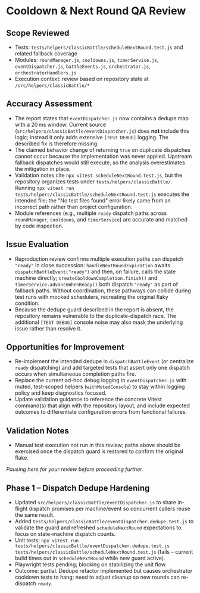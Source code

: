 # Cooldown & Next Round QA Review

## Scope Reviewed
- Tests: `tests/helpers/classicBattle/scheduleNextRound.test.js` and related fallback coverage
- Modules: `roundManager.js`, `cooldowns.js`, `timerService.js`, `eventDispatcher.js`, `battleEvents.js`, `orchestrator.js`, `orchestratorHandlers.js`
- Execution context: review based on repository state at `/src/helpers/classicBattle/*`

## Accuracy Assessment
- The report states that `eventDispatcher.js` now contains a dedupe map with a 20 ms window. Current source (`src/helpers/classicBattle/eventDispatcher.js`) does **not** include this logic; instead it only adds extensive `[TEST DEBUG]` logging. The described fix is therefore missing.
- The claimed behavior change of returning `true` on duplicate dispatches cannot occur because the implementation was never applied. Upstream fallback dispatches would still execute, so the analysis overestimates the mitigation in place.
- Validation notes cite `npx vitest scheduleNextRound.test.js`, but the repository organizes tests under `tests/helpers/classicBattle/`. Running `npx vitest run tests/helpers/classicBattle/scheduleNextRound.test.js` executes the intended file; the "No test files found" error likely came from an incorrect path rather than project configuration.
- Module references (e.g., multiple `ready` dispatch paths across `roundManager`, `cooldowns`, and `timerService`) are accurate and matched by code inspection.

## Issue Evaluation
- Reproduction review confirms multiple execution paths can dispatch `"ready"` in close succession: `handleNextRoundExpiration` awaits `dispatchBattleEvent("ready")` and then, on failure, calls the state machine directly; `createCooldownCompletion.finish()` and `timerService.advanceWhenReady()` both dispatch `"ready"` as part of fallback paths. Without coordination, these pathways can collide during test runs with mocked schedulers, recreating the original flaky condition.
- Because the dedupe guard described in the report is absent, the repository remains vulnerable to the duplicate-dispatch race. The additional `[TEST DEBUG]` console noise may also mask the underlying issue rather than resolve it.

## Opportunities for Improvement
- Re-implement the intended dedupe in `dispatchBattleEvent` (or centralize `ready` dispatching) and add targeted tests that assert only one dispatch occurs when simultaneous completion paths fire.
- Replace the current ad-hoc debug logging in `eventDispatcher.js` with muted, test-scoped helpers (`withMutedConsole`) to stay within logging policy and keep diagnostics focused.
- Update validation guidance to reference the concrete Vitest command(s) that align with the repository layout, and include expected outcomes to differentiate configuration errors from functional failures.

## Validation Notes
- Manual test execution not run in this review; paths above should be exercised once the dispatch guard is restored to confirm the original flake.

_Pausing here for your review before proceeding further._

## Phase 1 – Dispatch Dedupe Hardening
- Updated `src/helpers/classicBattle/eventDispatcher.js` to share in-flight dispatch promises per machine/event so concurrent callers reuse the same result.
- Added `tests/helpers/classicBattle/eventDispatcher.dedupe.test.js` to validate the guard and refreshed `scheduleNextRound` expectations to focus on state-machine dispatch counts.
- Unit tests: `npx vitest run tests/helpers/classicBattle/eventDispatcher.dedupe.test.js tests/helpers/classicBattle/scheduleNextRound.test.js` (fails – current build times out in `scheduleNextRound` while new guard active).
- Playwright tests pending; blocking on stabilizing the unit flow.
- Outcome: partial. Dedupe refactor implemented but causes orchestrator cooldown tests to hang; need to adjust cleanup so new rounds can re-dispatch `ready`.

